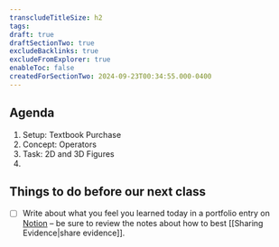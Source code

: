 ```yaml
---
transcludeTitleSize: h2
tags:
draft: true
draftSectionTwo: true
excludeBacklinks: true
excludeFromExplorer: true
enableToc: false
createdForSectionTwo: 2024-09-23T00:34:55.000-0400
---
```

## Agenda
1. Setup: Textbook Purchase
2. Concept: Operators
3. Task: 2D and 3D Figures
4. 

## Things to do before our next class
- [ ] Write about what you feel you learned today in a portfolio entry on [Notion](https://notion.so) – be sure to review the notes about how to best [[Sharing Evidence|share evidence]].